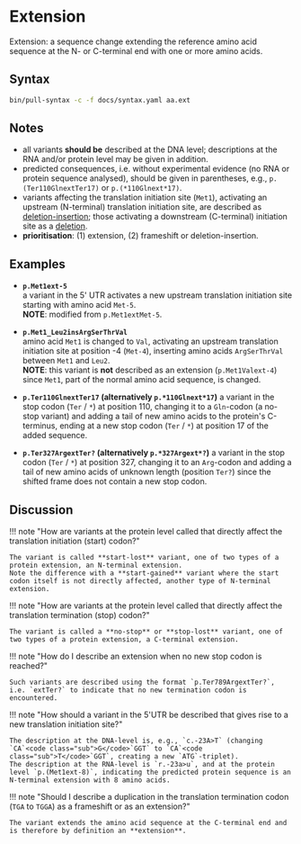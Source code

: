 # Extension

<!-- ## Definition -->

Extension: a sequence change extending the reference amino acid sequence at the N- or C-terminal end with one or more amino acids.

## Syntax

```sh exec="true"
bin/pull-syntax -c -f docs/syntax.yaml aa.ext
```

## Notes

- all variants **should be** described at the DNA level; descriptions at the RNA and/or protein level may be given in addition.
- predicted consequences, i.e. without experimental evidence (no RNA or protein sequence analysed), should be given in parentheses, e.g., `p.(Ter110GlnextTer17)` or `p.(*110Glnext*17)`.
- variants affecting the translation initiation site (`Met1`), activating an upstream (N-terminal) translation initiation site, are described as [deletion-insertion](delins.md); those activating a downstream (C-terminal) initiation site as a [deletion](deletion.md).
- **prioritisation**: (1) extension, (2) frameshift or deletion-insertion.

## Examples

- **`p.Met1ext-5`**<br>
  a variant in the 5' UTR activates a new upstream translation initiation site starting with amino acid `Met-5`.<br>
  **NOTE**: modified from `p.Met1ext`<code class="spot1">Met</code>`-5`.

- **`p.Met1_Leu2insArgSerThrVal`**<br>
  amino acid `Met1` is changed to `Val`, activating an upstream translation initiation site at position -4 (`Met-4`), inserting amino acids `ArgSerThrVal` between `Met1` and `Leu2`.<br>
  **NOTE**: this variant is **not** described as an extension (<code class="invalid">p.Met1Valext-4</code>) since `Met1`, part of the normal amino acid sequence, is changed.

- **`p.Ter110GlnextTer17` (alternatively `p.*110Glnext*17`)**
  a variant in the stop codon (`Ter` / `*`) at position 110, changing it to a `Gln`-codon (a no-stop variant) and adding a tail of new amino acids to the protein's C-terminus, ending at a new stop codon (`Ter` / `*`) at position 17 of the added sequence.

- **`p.Ter327ArgextTer?` (alternatively `p.*327Argext*?`)**
  a variant in the stop codon (`Ter` / `*`) at position 327, changing it to an `Arg`-codon and adding a tail of new amino acids of unknown length (position `Ter?`) since the shifted frame does not contain a new stop codon.

## Discussion

!!! note "How are variants at the protein level called that directly affect the translation initiation (start) codon?"

    The variant is called **start-lost** variant, one of two types of a protein extension, an N-terminal extension.
    Note the difference with a **start-gained** variant where the start codon itself is not directly affected, another type of N-terminal extension.

!!! note "How are variants at the protein level called that directly affect the translation termination (stop) codon?"

    The variant is called a **no-stop** or **stop-lost** variant, one of two types of a protein extension, a C-terminal extension.

<a id='noend'></a>
!!! note "How do I describe an extension when no new stop codon is reached?"

    Such variants are described using the format `p.Ter789ArgextTer?`, i.e. `extTer?` to indicate that no new termination codon is encountered.

!!! note "How should a variant in the 5'UTR be described that gives rise to a new translation initiation site?"

    The description at the DNA-level is, e.g., `c.-23A>T` (changing `CA`<code class="sub">G</code>`GGT` to `CA`<code class="sub">T</code>`GGT`, creating a new `ATG`-triplet).
    The description at the RNA-level is `r.-23a>u`, and at the protein level `p.(Met1ext-8)`, indicating the predicted protein sequence is an N-terminal extension with 8 amino acids.

!!! note "Should I describe a duplication in the translation termination codon (`T`<code class="spot1">G</code>`A` to `T`<code class="spot1">G</code><code class="ins">G</code>`A`) as a frameshift or as an extension?"

    The variant extends the amino acid sequence at the C-terminal end and is therefore by definition an **extension**.
